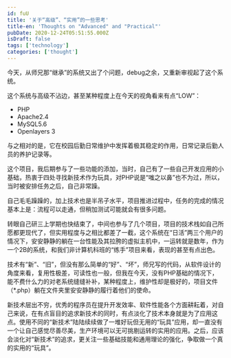```yaml
---
id: fuU
title: '关于“高级”、“实用”的一些思考'
title-en: 'Thoughts on "Advanced" and "Practical"'
pubDate: 2020-12-24T05:51:55.000Z
isDraft: false
tags: ['technology']
categories: ['thought']
---
```


今天，从师兄那“继承”的系统又出了个问题，debug之余，又重新审视起了这个系统。

这个系统与高级不沾边，甚至某种程度上在今天的视角看来有点“LOW”：

-   PHP
-   Apache2.4
-   MySQL5.6
-   Openlayers 3

与之相对的是，它在校园后勤日常维护中发挥着极其稳定的作用，日常记录后勤人员的养护记录等。

这个项目，我后期参与了一些功能的添加，当时，自己有了一些自己开发应用的小基础，热衷于四处寻找新技术作为玩具，对PHP说是“嗤之以鼻”也不为过，所以，当时被安排任务之后，自己非常躁。

自己毛毛躁躁的，加上技术也是半吊子水平，项目推进过程中，任务的完成的情况基本上是：流程可以走通，但稍加测试可能就会有很多问题。

转眼自己研三上学期也快结束了，中间也参与了几个项目，项目的技术栈如自己所愿都更现代了，但实用程度与之相比都差了一截，这个系统在“日活”两三个用户的情况下，安安静静的躺在一台性能及其拉胯的虚拟主机中，一运转就是数年，作为一个2B的系统，和我们非计算机科班的“练手”项目来看，表现的甚至有点出色。

技术有“新”、“旧”，但没有那么简单的“好”、“坏”，师兄写的代码，从软件设计的角度来看，复用性极差，可读性也一般，但我在今天，没有PHP基础的情况下，能不费什么力的对老系统缝缝补补，某种程度上，维护性却是极好的，项目文件（\*.php）躺在文件夹里安安静静的履行着他们的使命。

新技术层出不穷，优秀的程序员在提升开发效率、软件性能各个方面耕耘着，对自己来说，在有点盲目的追求新技术的同时，有点淡化了技术本身就是为了应用这点。使用不同的“新技术”陆陆续续做了一堆好玩但无用的“玩具”应用，却一直没有一个让自己感觉尽善尽美，生产环境可以无可挑剔运转的实用的应用。之后，应该会淡化对“新技术”的追求，更关注一些基础技能和通用理论的强化，争取做一个真的实用的“玩具”。
